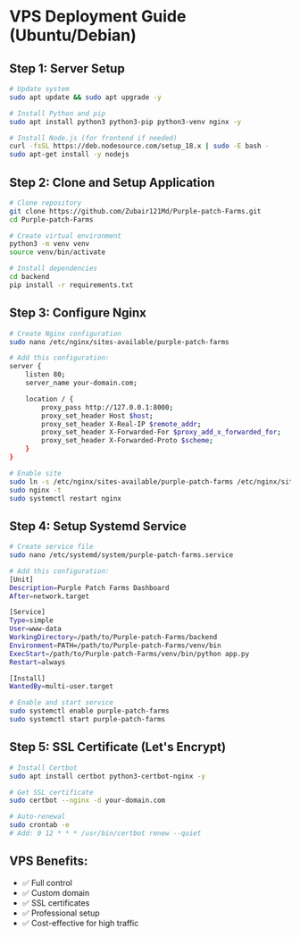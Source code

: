 # VPS Deployment Guide (Ubuntu/Debian)

## Step 1: Server Setup

```bash
# Update system
sudo apt update && sudo apt upgrade -y

# Install Python and pip
sudo apt install python3 python3-pip python3-venv nginx -y

# Install Node.js (for frontend if needed)
curl -fsSL https://deb.nodesource.com/setup_18.x | sudo -E bash -
sudo apt-get install -y nodejs
```

## Step 2: Clone and Setup Application

```bash
# Clone repository
git clone https://github.com/Zubair121Md/Purple-patch-Farms.git
cd Purple-patch-Farms

# Create virtual environment
python3 -m venv venv
source venv/bin/activate

# Install dependencies
cd backend
pip install -r requirements.txt
```

## Step 3: Configure Nginx

```bash
# Create Nginx configuration
sudo nano /etc/nginx/sites-available/purple-patch-farms

# Add this configuration:
server {
    listen 80;
    server_name your-domain.com;

    location / {
        proxy_pass http://127.0.0.1:8000;
        proxy_set_header Host $host;
        proxy_set_header X-Real-IP $remote_addr;
        proxy_set_header X-Forwarded-For $proxy_add_x_forwarded_for;
        proxy_set_header X-Forwarded-Proto $scheme;
    }
}

# Enable site
sudo ln -s /etc/nginx/sites-available/purple-patch-farms /etc/nginx/sites-enabled/
sudo nginx -t
sudo systemctl restart nginx
```

## Step 4: Setup Systemd Service

```bash
# Create service file
sudo nano /etc/systemd/system/purple-patch-farms.service

# Add this configuration:
[Unit]
Description=Purple Patch Farms Dashboard
After=network.target

[Service]
Type=simple
User=www-data
WorkingDirectory=/path/to/Purple-patch-Farms/backend
Environment=PATH=/path/to/Purple-patch-Farms/venv/bin
ExecStart=/path/to/Purple-patch-Farms/venv/bin/python app.py
Restart=always

[Install]
WantedBy=multi-user.target

# Enable and start service
sudo systemctl enable purple-patch-farms
sudo systemctl start purple-patch-farms
```

## Step 5: SSL Certificate (Let's Encrypt)

```bash
# Install Certbot
sudo apt install certbot python3-certbot-nginx -y

# Get SSL certificate
sudo certbot --nginx -d your-domain.com

# Auto-renewal
sudo crontab -e
# Add: 0 12 * * * /usr/bin/certbot renew --quiet
```

## VPS Benefits:
- ✅ Full control
- ✅ Custom domain
- ✅ SSL certificates
- ✅ Professional setup
- ✅ Cost-effective for high traffic
